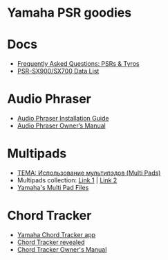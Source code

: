 # Yamaha PSR goodies
<!-- copyright: SeeJay & ReSampled -->

# Docs
* [Frequently Asked Questions: PSRs & Tyros](https://www.psrtutorial.com/MB/zips/FAQ%202016.pdf)
* [PSR-SX900/SX700 Data List](https://hu.yamaha.com/files/download/other_assets/3/1279213/psrsx900_sx700_en_dl_a0.pdf)

# Audio Phraser
* [Audio Phraser Installation Guide](https://usa.yamaha.com/files/download/other_assets/6/1179086/audio_phraser_en_ig_a0.pdf)
* [Audio Phraser Owner’s Manual](https://usa.yamaha.com/files/download/other_assets/5/1179085/audio_phraser_en_om_a0.pdf)

# Multipads
* [ТЕМА: Использование мультипэдов (Multi Pads)](http://sintezator-online.ru/forum/igraem-na-sintezatore/147-ispolzovanie-multipedov-multi-pads)
* Multipads collection: [Link 1](https://yadi.sk/d/UlDShjRCmdmf2) | [Link 2](/downloads/pads.rar)
* [Yamaha's Multi Pad Files](https://www.psrtutorial.com/sty/MP/mpYamaha.html)

# Chord Tracker
* [Yamaha Chord Tracker app](http://usa.yamaha.com/products/apps/chord_tracker/)
* [Chord Tracker revealed](https://sandsoftwaresound.net/chord-tracker-revealed/)
* [Chord Tracker Owner's Manual](https://usa.yamaha.com/files/download/other_assets/1/969641/chord_tracker_en_om.pdf)
